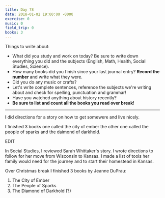 ```yaml
---
title: Day 78
date: 2018-01-02 19:00:00 -0000
exercise: 0
music: 0
field_trip: 0
books: 3
---
```

Things to write about:

* What did you study and work on today? Be sure to write down everything you did and the subjects (English, Math, Health, Social Studies, Science).
* How many books did you finish since your last journal entry? **Record the number** and write what they were.
* Did you do any music or crafts?
* Let's write complete sentences, reference the subjects we're writing about and check for spelling, punctuation and grammar!
* Have you watched anything about history recently?
* **Be sure to list and count all the books you read over break!**

***

I did directions for a story on how to get somewere and live nicely. 



I finished 3 books one called the city of ember the other one called the people of sparks and the daimond of darkhold.

EDIT

In Social Studies, I reviewed Sarah Whittaker's story. I wrote directions to follow for her move from Wisconsin to Kansas. I made a list of tools her family would need for the journey and to start their homestead in Kansas.

Over Christmas break I finished 3 books by Jeanne DuPrau:

1. The City of Ember
2. The People of Sparks
3. The Diamond of Darkhold (?)
